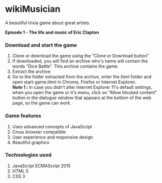 # wikiMusician
A beautiful trivia game about great artists. 

**Episode 1 - The life and music of Eric Clapton**

### Download and start the game
1. Clone or download the game using the "Clone or Download button"
2. If downloaded, you will find an archive who's name will contain the words "Dice Battle". This archive contains the game.
3. Extract the archive
4. Go to the folder extracted from the archive, enter the html folder and open start-game.html in Chrome, Firefox or Internet Explorer.  
   **Note 1 :** In case you didn't alter Internet Explorer 11's default settings, when you open the game or it's menu, click on "Allow blocked content" button in the dialogue window that appears at the bottom of the web page, so the game can work.  

### Game features
1. Uses advanced concepts of JavaScript
2. Cross browser compatible
3. User experience and responsive design
4. Beautiful graphics

### Technologies used
1. JavaScript ECMAScript 2015
2. HTML 5
3. CSS 3
